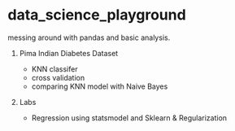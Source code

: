 # data_science_playground
messing around with pandas and basic analysis. 

1. Pima Indian Diabetes Dataset
    - KNN classifer 
    - cross validation
    - comparing KNN model with Naive Bayes

2. Labs
    - Regression using statsmodel and Sklearn & Regularization
    
